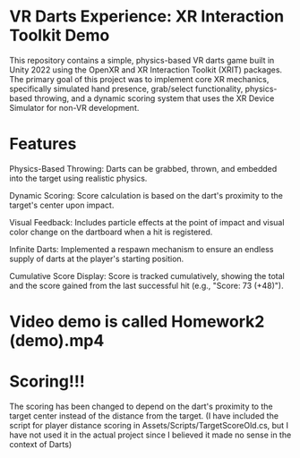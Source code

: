# VR Darts Experience: XR Interaction Toolkit Demo

This repository contains a simple, physics-based VR darts game built in Unity 2022 using the OpenXR and XR Interaction Toolkit (XRIT) packages. The primary goal of this project was to implement core XR mechanics, specifically simulated hand presence, grab/select functionality, physics-based throwing, and a dynamic scoring system that uses the XR Device Simulator for non-VR development.

# Features

Physics-Based Throwing: Darts can be grabbed, thrown, and embedded into the target using realistic physics.

Dynamic Scoring: Score calculation is based on the dart's proximity to the target's center upon impact.

Visual Feedback: Includes particle effects at the point of impact and visual color change on the dartboard when a hit is registered.

Infinite Darts: Implemented a respawn mechanism to ensure an endless supply of darts at the player's starting position.

Cumulative Score Display: Score is tracked cumulatively, showing the total and the score gained from the last successful hit (e.g., "Score: 73 (+48)").

# Video demo is called Homework2 (demo).mp4

# Scoring!!!

The scoring has been changed to depend on the dart's proximity to the target center instead of the distance from the target. (I have included the script for player distance scoring in Assets/Scripts/TargetScoreOld.cs, but I have not used it in the actual project since I believed it made no sense in the context of Darts)
